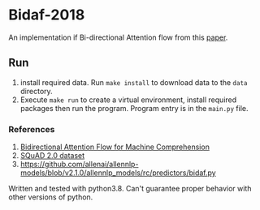 # Bidaf-2018
An implementation if Bi-directional Attention flow from this [paper](https://arxiv.org/abs/1611.01603).

## Run

1. install required data. Run `make install` to download data to the `data` directory.
2. Execute `make run` to create a virtual environment, install required packages then run the program.
Program entry is in the `main.py` file.

### References
1. [Bidirectional Attention Flow for Machine Comprehension](https://arxiv.org/abs/1611.01603)
2. [SQuAD 2.0 dataset](https://arxiv.org/pdf/1606.05250.pdf)
3. https://github.com/allenai/allennlp-models/blob/v2.1.0/allennlp_models/rc/predictors/bidaf.py

Written and tested with python3.8. Can't guarantee proper behavior with other versions of python.
